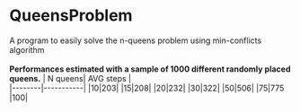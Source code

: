 # QueensProblem
A program to easily solve the n-queens problem using min-conflicts algorithm\
\
**Performances estimated with a sample of 1000 different randomly placed queens.**
| N queens| AVG steps |  
|--------|-----------|
|10|203|
|15|208|
|20|232|
|30|322|
|50|506|
|75|775
|100|

